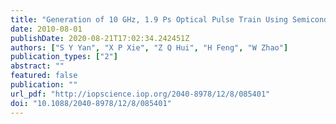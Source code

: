 ```yaml
---
title: "Generation of 10 GHz, 1.9 Ps Optical Pulse Train Using Semiconductor Optical Amplifier and Silica-Based Highly Nonlinear Fiber"
date: 2010-08-01
publishDate: 2020-08-21T17:02:34.242451Z
authors: ["S Y Yan", "X P Xie", "Z Q Hui", "H Feng", "W Zhao"]
publication_types: ["2"]
abstract: ""
featured: false
publication: ""
url_pdf: "http://iopscience.iop.org/2040-8978/12/8/085401"
doi: "10.1088/2040-8978/12/8/085401"
---
```


